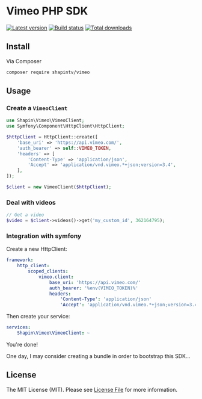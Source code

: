 # Vimeo PHP SDK

[![Latest version](https://img.shields.io/github/release/shapintv/vimeo.svg?style=flat-square)](https://github.com/shapintv/vimeo/releases)
[![Build status](https://img.shields.io/travis/shapintv/vimeo.svg?style=flat-square)](https://travis-ci.com/shapintv/vimeo)
[![Total downloads](https://img.shields.io/packagist/dt/shapin/vimeo.svg?style=flat-square)](https://packagist.org/packages/shapin/vimeo)

## Install

Via Composer

``` bash
composer require shapintv/vimeo
```

## Usage

### Create a `VimeoClient`

```php
use Shapin\Vimeo\VimeoClient;
use Symfony\Component\HttpClient\HttpClient;

$httpClient = HttpClient::create([
    'base_uri' => 'https://api.vimeo.com/',
    'auth_bearer' => self::VIMEO_TOKEN,
    'headers' => [
        'Content-Type' => 'application/json',
        'Accept' => 'application/vnd.vimeo.*+json;version=3.4',
    ],
]);

$client = new VimeoClient($httpClient);
```

### Deal with videos

```php
// Get a video
$video = $client->videos()->get('my_custom_id', 362164795);
```

### Integration with symfony

Create a new HttpClient:

```yml
framework:
    http_client:
        scoped_clients:
            vimeo.client:
                base_uri: 'https://api.vimeo.com/'
                auth_bearer: '%env(VIMEO_TOKEN)%'
                headers:
                    'Content-Type': 'application/json'
                    'Accept': 'application/vnd.vimeo.*+json;version=3.4'
```

Then create your service:

```yml
services:
    Shapin\Vimeo\VimeoClient: ~
```

You're done!

One day, I may consider creating a bundle in order to bootstrap this SDK...

## License

The MIT License (MIT). Please see [License File](LICENSE) for more information.
